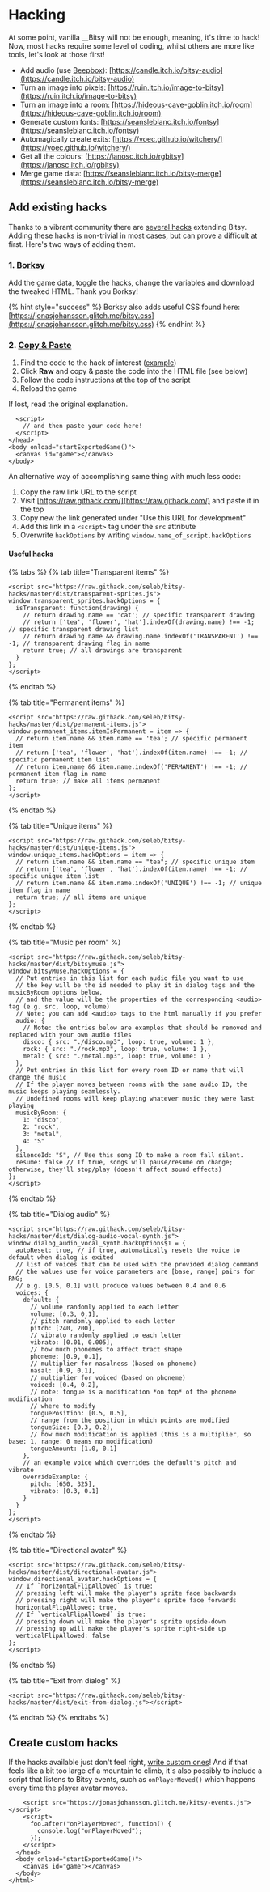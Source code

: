 # Hacking

At some point, vanilla __Bitsy will not be enough, meaning, it's time to hack! Now, most hacks require some level of coding, whilst others are more like tools, let's look at those first!

* Add audio \(use [Beepbox](https://www.beepbox.co/)\): [https://candle.itch.io/bitsy-audio](https://candle.itch.io/bitsy-audio)
* Turn an image into pixels: [https://ruin.itch.io/image-to-bitsy](https://ruin.itch.io/image-to-bitsy)
* Turn an image into a room: [https://hideous-cave-goblin.itch.io/room](https://hideous-cave-goblin.itch.io/room)
* Generate custom fonts: [https://seansleblanc.itch.io/fontsy](https://seansleblanc.itch.io/fontsy)
* Automagically create exits: [https://voec.github.io/witchery/](https://voec.github.io/witchery/)
* Get all the colours: [https://janosc.itch.io/rgbitsy](https://janosc.itch.io/rgbitsy)
* Merge game data: [https://seansleblanc.itch.io/bitsy-merge](https://seansleblanc.itch.io/bitsy-merge)

## Add existing hacks

Thanks to a vibrant community there are [several hacks](https://github.com/seleb/bitsy-hacks) extending Bitsy. Adding these hacks is non-trivial in most cases, but can prove a difficult at first. Here's two ways of adding them.

### 1. [Borksy](https://ayolland.itch.io/borksy)

Add the game data, toggle the hacks, change the variables and download the tweaked HTML. Thank you Borksy!

{% hint style="success" %}
Borksy also adds useful CSS found here: [https://jonasjohansson.glitch.me/bitsy.css](https://jonasjohansson.glitch.me/bitsy.css)
{% endhint %}

### 2. [Copy & Paste](https://github.com/seleb/bitsy-hacks#how-to-use)

1. Find the code to the hack of interest \([example](https://github.com/seleb/bitsy-hacks/blob/master/dist/dialog-audio.js)\)
2. Click **Raw** and copy & paste the code into the HTML file \(see below\)
3. Follow the code instructions at the top of the script
4. Reload the game

If lost, read the original explanation.

```markup
  <script>
    // and then paste your code here!
  </script>
</head>
<body onload="startExportedGame()">
  <canvas id="game"></canvas>
</body>
```

An alternative way of accomplishing same thing with much less code:

1. Copy the raw link URL to the script
2. Visit [https://raw.githack.com/](https://raw.githack.com/) and paste it in the top
3. Copy new the link generated under "Use this URL for development"
4. Add this link in a `<script>` tag under the `src` attribute
5. Overwrite `hackOptions` by writing `window.name_of_script.hackOptions`

#### Useful hacks

{% tabs %}
{% tab title="Transparent items" %}
```markup
<script src="https://raw.githack.com/seleb/bitsy-hacks/master/dist/transparent-sprites.js">
window.transparent_sprites.hackOptions = {
  isTransparent: function(drawing) {
    // return drawing.name == 'cat'; // specific transparent drawing
    // return ['tea', 'flower', 'hat'].indexOf(drawing.name) !== -1; // specific transparent drawing list
    // return drawing.name && drawing.name.indexOf('TRANSPARENT') !== -1; // transparent drawing flag in name
    return true; // all drawings are transparent
  }
};
</script>
```
{% endtab %}

{% tab title="Permanent items" %}
```markup
<script src="https://raw.githack.com/seleb/bitsy-hacks/master/dist/permanent-items.js">
window.permanent_items.itemIsPermanent = item => {
  // return item.name && item.name == 'tea'; // specific permanent item
  // return ['tea', 'flower', 'hat'].indexOf(item.name) !== -1; // specific permanent item list
  // return item.name && item.name.indexOf('PERMANENT') !== -1; // permanent item flag in name
  return true; // make all items permanent
};
</script>
```
{% endtab %}

{% tab title="Unique items" %}
```markup
<script src="https://raw.githack.com/seleb/bitsy-hacks/master/dist/unique-items.js">
window.unique_items.hackOptions = item => {
  // return item.name && item.name == "tea"; // specific unique item
  // return ['tea', 'flower', 'hat'].indexOf(item.name) !== -1; // specific unique item list
  // return item.name && item.name.indexOf('UNIQUE') !== -1; // unique item flag in name
  return true; // all items are unique
};
</script>
```
{% endtab %}

{% tab title="Music per room" %}
```markup
<script src="https://raw.githack.com/seleb/bitsy-hacks/master/dist/bitsymuse.js">
window.bitsyMuse.hackOptions = {
  // Put entries in this list for each audio file you want to use
  // the key will be the id needed to play it in dialog tags and the musicByRoom options below,
  // and the value will be the properties of the corresponding <audio> tag (e.g. src, loop, volume)
  // Note: you can add <audio> tags to the html manually if you prefer
  audio: {
    // Note: the entries below are examples that should be removed and replaced with your own audio files
    disco: { src: "./disco.mp3", loop: true, volume: 1 },
    rock: { src: "./rock.mp3", loop: true, volume: 1 },
    metal: { src: "./metal.mp3", loop: true, volume: 1 }
  },
  // Put entries in this list for every room ID or name that will change the music
  // If the player moves between rooms with the same audio ID, the music keeps playing seamlessly.
  // Undefined rooms will keep playing whatever music they were last playing
  musicByRoom: {
    1: "disco",
    2: "rock",
    3: "metal",
    4: "S"
  },
  silenceId: "S", // Use this song ID to make a room fall silent.
  resume: false // If true, songs will pause/resume on change; otherwise, they'll stop/play (doesn't affect sound effects)
};
</script>
```
{% endtab %}

{% tab title="Dialog audio" %}
```markup
<script src="https://raw.githack.com/seleb/bitsy-hacks/master/dist/dialog-audio-vocal-synth.js">
window.dialog_audio_vocal_synth.hackOptions$1 = {
  autoReset: true, // if true, automatically resets the voice to default when dialog is exited
  // list of voices that can be used with the provided dialog command
  // the values use for voice parameters are [base, range] pairs for RNG;
  // e.g. [0.5, 0.1] will produce values between 0.4 and 0.6
  voices: {
    default: {
      // volume randomly applied to each letter
      volume: [0.3, 0.1],
      // pitch randomly applied to each letter
      pitch: [240, 200],
      // vibrato randomly applied to each letter
      vibrato: [0.01, 0.005],
      // how much phonemes to affect tract shape
      phoneme: [0.9, 0.1],
      // multiplier for nasalness (based on phoneme)
      nasal: [0.9, 0.1],
      // multiplier for voiced (based on phoneme)
      voiced: [0.4, 0.2],
      // note: tongue is a modification *on top* of the phoneme modification
      // where to modify
      tonguePosition: [0.5, 0.5],
      // range from the position in which points are modified
      tongueSize: [0.3, 0.2],
      // how much modification is applied (this is a multiplier, so base: 1, range: 0 means no modification)
      tongueAmount: [1.0, 0.1]
    },
    // an example voice which overrides the default's pitch and vibrato
    overrideExample: {
      pitch: [650, 325],
      vibrato: [0.3, 0.1]
    }
  }
};
</script>
```
{% endtab %}

{% tab title="Directional avatar" %}
```markup
<script src="https://raw.githack.com/seleb/bitsy-hacks/master/dist/directional-avatar.js">
window.directional_avatar.hackOptions = {
  // If `horizontalFlipAllowed` is true:
  // pressing left will make the player's sprite face backwards
  // pressing right will make the player's sprite face forwards
  horizontalFlipAllowed: true,
  // If `verticalFlipAllowed` is true:
  // pressing down will make the player's sprite upside-down
  // pressing up will make the player's sprite right-side up
  verticalFlipAllowed: false
};
</script>
```
{% endtab %}

{% tab title="Exit from dialog" %}
```markup
<script src="https://raw.githack.com/seleb/bitsy-hacks/master/dist/exit-from-dialog.js"></script>
```
{% endtab %}
{% endtabs %}

## Create custom hacks

If the hacks available just don't feel right, [write custom ones](https://github.com/seleb/bitsy-hacks/wiki)! And if that feels like a bit too large of a mountain to climb, it's also possibly to include a script that listens to Bitsy events, such as `onPlayerMoved()` which happens every time the player avatar moves.

```markup
    <script src="https://jonasjohansson.glitch.me/kitsy-events.js"></script>
    <script>
      foo.after("onPlayerMoved", function() {
        console.log("onPlayerMoved");
      });
    </script>
  </head>
  <body onload="startExportedGame()">
    <canvas id="game"></canvas>
  </body>
</html>
```

